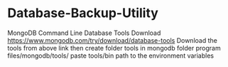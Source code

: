 # Database-Backup-Utility
MongoDB Command Line Database Tools Download
https://www.mongodb.com/try/download/database-tools
Download the tools from above link then create folder tools in mongodb folder
program files/mongodb/tools/
paste tools/bin path to the environment variables 
